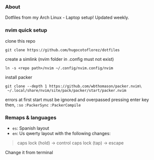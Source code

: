 ### About

Dotfiles from my Arch Linux - Laptop setup! Updated weekly.

### nvim quick setup

clone this repo
```shell
git clone https://github.com/hugocotoflorez/dotfiles
```

create a simlink (nvim folder in .config must not exist)
```shell
ln -s <repo path>/nvim ~/.config/nvim.config/nvim
```

install packer
```shell
git clone --depth 1 https://github.com/wbthomason/packer.nvim\
 ~/.local/share/nvim/site/pack/packer/start/packer.nvim
```

errors at first start must be ignored and overpassed pressing enter key
then,
`:so`
`:PackerSync`
`:PackerCompile`


### Remaps & languages

 - `es`: Spanish layout
 - `en`: Us qwerty layout with the following changes:

 > caps lock (hold) -> control
 > caps lock (tap) -> escape

 Change it from terminal


